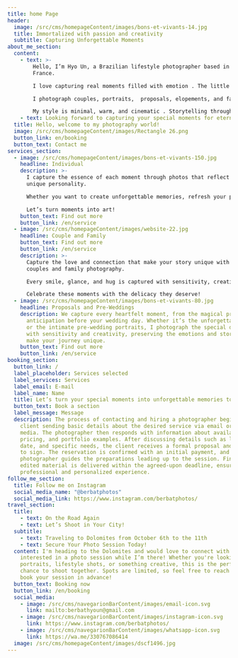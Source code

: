 ```yaml
---
title: home Page
header:
  image: /src/cms/homepageContent/images/bons-et-vivants-14.jpg
  title: Immortalized with passion and creativity
  subtitle: Capturing Unforgettable Moments
about_me_section:
  content:
    - text: >-
        Hello, I’m Hyo Un, a Brazilian lifestyle photographer based in Roscoff,
        France.

        I love capturing real moments filled with emotion . The little looks, the laughter, the quiet in-between.

        I photograph couples, portraits,  proposals, elopements, and families, always with a focus on natural light and honest connection.

        My style is minimal, warm, and cinematic . Storytelling through simple, beautiful images you’ll treasure forever.
    - text: Looking forward to capturing your special moments for eternity!
  title: Hello, welcome to my photography world!
  image: /src/cms/homepageContent/images/Rectangle 26.png
  button_link: en/booking
  button_text: Contact me
services_section:
  - image: /src/cms/homepageContent/images/bons-et-vivants-150.jpg
    headline: Individual
    description: >-
      I capture the essence of each moment through photos that reflect your
      unique personality.

      Whether you want to create unforgettable memories, refresh your portfolio, or simply capture your best self, I approach every detail with creativity and sensitivity.

      Let’s turn moments into art!
    button_text: Find out more
    button_link: /en/service
  - image: /src/cms/homepageContent/images/website-22.jpg
    headline: Couple and Family
    button_text: Find out more
    button_link: /en/service
    description: >-
      Capture the love and connection that make your story unique with my
      couples and family photography.

      Every smile, glance, and hug is captured with sensitivity, creating timeless memories that reflect the most special bonds in your life.

      Celebrate these moments with the delicacy they deserve!
  - image: /src/cms/homepageContent/images/bons-et-vivants-80.jpg
    headline: Proposals and Pre-Weddings
    description: We capture every heartfelt moment, from the magical proposal to the
      anticipation before your wedding day. Whether it’s the unforgettable “yes”
      or the intimate pre-wedding portraits, I photograph the special details
      with sensitivity and creativity, preserving the emotions and stories that
      make your journey unique.
    button_text: Find out more
    button_link: /en/service
booking_section:
  button_link: /
  label_placeholder: Services selected
  label_services: Services
  label_email: E-mail
  label_name: Name
  title: Let’s turn your special moments into unforgettable memories together!
  button_text: Book a section
  label_message: Message
  description: The process of contacting and hiring a photographer begins with the
    client sending basic details about the desired service via email or social
    media. The photographer then responds with information about availability,
    pricing, and portfolio examples. After discussing details such as location,
    date, and specific needs, the client receives a formal proposal and contract
    to sign. The reservation is confirmed with an initial payment, and the
    photographer guides the preparations leading up to the session. Finally, the
    edited material is delivered within the agreed-upon deadline, ensuring a
    professional and personalized experience.
follow_me_section:
  title: Follow me on Instagram
  social_media_name: "@berbatphotos"
  social_media_link: https://www.instagram.com/berbatphotos/
travel_section:
  title:
    - text: On the Road Again
    - text: Let’s Shoot in Your City!
  subtitle:
    - text: Traveling to Dolomites from October 6th to the 11th
    - text: Secure Your Photo Session Today!
  content: I'm heading to the Dolomites and would love to connect with anyone
    interested in a photo session while I’m there! Whether you're looking for
    portraits, lifestyle shots, or something creative, this is the perfect
    chance to shoot together. Spots are limited, so feel free to reach out and
    book your session in advance!
  button_text: Booking now
  button_link: /en/booking
  social_media:
    - image: /src/cms/navegarionBarContent/images/email-icon.svg
      link: mailto:berbathyoun@gmail.com
    - image: /src/cms/navegarionBarContent/images/instagram-icon.svg
      link: https://www.instagram.com/berbatphotos/
    - image: /src/cms/navegarionBarContent/images/whatsapp-icon.svg
      link: https://wa.me/330767086414
  image: /src/cms/homepageContent/images/dscf1496.jpg
---
```

